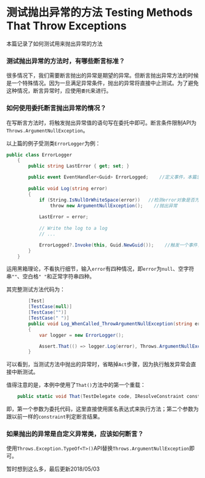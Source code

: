 # 测试抛出异常的方法 Testing Methods That Throw Exceptions
本篇记录了如何测试用来抛出异常的方法

### 测试抛出异常的方法时，有哪些断言标准？
很多情况下，我们需要断言抛出的异常是期望的异常。但断言抛出异常方法的时候是一个特殊情况。因为一旦满足异常条件，抛出的异常将直接中止测试。为了避免这种情况，断言异常时，应使用`委托`来进行。

### 如何使用委托断言抛出异常的情况？
在写断言方法时，将触发抛出异常值的语句写在委托中即可。断言条件限制API为`Throws.ArgumentNullException`。

以上篇的例子受测类`ErrorLogger`为例：
```c#
public class ErrorLogger
    {
        public string LastError { get; set; }

        public event EventHandler<Guid> ErrorLogged;    //定义事件，本篇忽略这个部分
        
        public void Log(string error)
        {
            if (String.IsNullOrWhiteSpace(error))   //检测error对象是否为空
                throw new ArgumentNullException();    //抛出异常
                
            LastError = error;
            
            // Write the log to a log
            // ...

            ErrorLogged?.Invoke(this, Guid.NewGuid());    //触发一个事件，本篇忽略这个部分
        }
    }
```
运用黑箱理论，不看执行细节，输入`error`有四种情况，即`error`为`null`、空字符串`""`、空白格`" "`和正常字符串四种。

其完整测试方法代码为：
```c#
        [Test]
        [TestCase(null)]
        [TestCase("")]
        [TestCase(" ")]
        public void Log_WhenCalled_ThrowArgumentNullException(string error)
        {
            var logger = new ErrorLogger();

            Assert.That(() => logger.Log(error), Throws.ArgumentNullException);
        }
```
可以看到，当测试方法中抛出的异常时，省略掉`Act`步骤，因为执行触发异常会直接中断测试。

值得注意的是，本例中使用了`That()`方法中的第一个重载：
```c#
    public static void That(TestDelegate code, IResolveConstraint constraint);
```
即，第一个参数为委托代码，这里直接使用匿名表达式来执行方法；第二个参数为跟以前一样的`constraint`判定断言结果。

### 如果抛出的异常是自定义异常类，应该如何断言？
使用`Throws.Exception.TypeOf<T>()`API替换`Throws.ArgumentNullException`即可。

暂时想到这么多，最后更新2018/05/03
